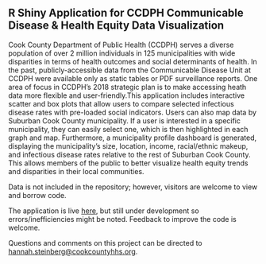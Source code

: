 ﻿## R Shiny Application for CCDPH Communicable Disease & Health Equity Data Visualization

Cook County Department of Public Health (CCDPH) serves a diverse population of over 2 million individuals in 125 municipalities with wide disparities in terms of health outcomes and social determinants of health. In the past, publicly-accessible data from the Communicable Disease Unit at CCDPH were available only as static tables or PDF surveillance reports. One area of focus in CCDPH’s 2018 strategic plan is to make accessing heath data more flexible and user-friendly.This application includes interactive scatter and box plots that allow users to compare selected infectious disease rates with pre-loaded social indicators. Users can also map data by Suburban Cook County municipality. If a user is interested in a specific municipality, they can easily select one, which is then highlighted in each graph and map. Furthermore, a municipality profile dashboard is generated, displaying the municipality’s size, location, income, racial/ethnic makeup, and infectious disease rates relative to the rest of Suburban Cook County. This allows members of the public to better visualize health equity trends and disparities in their local communities. 

Data is not included in the repository; however, visitors are welcome to view and borrow code.

The application is live [here](https://ccdphcd.shinyapps.io/equity_data_visualization_beta/), but still under development so errors/inefficiencies might be noted. Feedback to improve the code is welcome.

Questions and comments on this project can be directed to [hannah.steinberg@cookcountyhhs.org](mailto:hannah.steinberg@cookcountyhhs.org).
